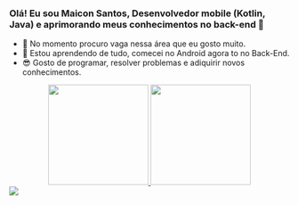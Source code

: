 ### Olá! Eu sou Maicon Santos, Desenvolvedor mobile (Kotlin, Java) e aprimorando meus conhecimentos no back-end 👋

- 🔭 No momento procuro vaga nessa área que eu gosto muito.
- 🌱 Estou aprendendo de tudo, comecei no Android agora to no Back-End.
- 😎 Gosto de programar, resolver problemas e adiquirir novos conhecimentos.

<!--
**Ma1c0n/ma1c0n** is a ✨ _special_ ✨ repository because its `README.md` (this file) appears on your GitHub profile.

Here are some ideas to get you started:

- 🔭 I’m currently working on ...
- 🌱 I’m currently learning ...
- 👯 I’m looking to collaborate on ...
- 🤔 I’m looking for help with ...
- 💬 Ask me about ...
- 📫 How to reach me: ...
- 😄 Pronouns: ...
- ⚡ Fun fact: ...
-->


<div align="center">
  <a href="https://github.com/ma1c0n">
  <img height="180em" src="https://github-readme-stats.vercel.app/api?username=ma1c0n&show_icons=true&theme=dracula&include_all_commits=true&count_private=true"/>
  <img height="180em" src="https://github-readme-stats.vercel.app/api/top-langs/?username=ma1c0n&layout=compact&langs_count=7&theme=dracula"/>
</div>
  
  <div>
    <a href="www.linkedin.com/in/maicon-santos-9a9b74180" target="_blank"><img src="https://img.shields.io/badge/-LinkedIn-%230077B5?style=for-the-badge&logo=linkedin&logoColor=white" target="_blank"></a> 
  </div>
